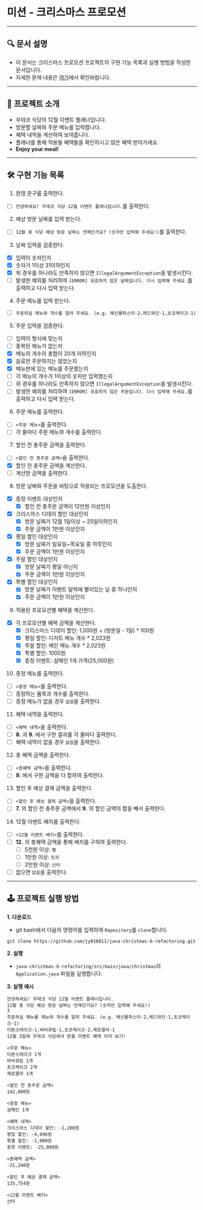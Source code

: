# 미션 - 크리스마스 프로모션

---

## 🔍 문서 설명

- 이 문서는 크리스마스 프로모션 프로젝트의 구현 기능 목록과 실행 방법을 작성한 문서입니다.
- 자세한 문제 내용은 [여기](https://github.com/jy016011/java-christmas-6-refactoring/blob/main/README.md)에서 확인바랍니다.

---

## 🚀 프로젝트 소개

- 우테코 식당의 12월 이벤트 플래너입니다.
- 방문할 날짜와 주문 메뉴를 입력합니다.
- 혜택 내역을 계산하여 보여줍니다.
- 플래너를 통해 적용될 혜택들을 확인하시고 많은 혜택 받아가세요.
- **Enjoy your meal!**

---

## 🛠 구현 기능 목록

1. 환영 문구를 출력한다.

- [ ] `안녕하세요! 우테코 식당 12월 이벤트 플래너입니다.`를 출력한다.

2. 예상 방문 날짜를 입력 받는다.

- [ ] `12월 중 식당 예상 방문 날짜는 언제인가요? (숫자만 입력해 주세요!)`를 출력한다.

3. 날짜 입력을 검증한다.

- [X] 입력이 숫자인지
- [X] 숫자가 1이상 31이하인지
- [X] 위 경우를 하나라도 만족하지 않으면 `IllegalArgumentException`을 발생시킨다.
- [ ] 발생한 예외를 처리하여 `[ERROR] 유효하지 않은 날짜입니다. 다시 입력해 주세요.`를 출력하고 다시 입력 받는다.

4. 주문 메뉴를 입력 받는다.

- [ ] `주문하실 메뉴와 개수를 알려 주세요. (e.g. 해산물파스타-2,레드와인-1,초코케이크-1)`

5. 주문 입력을 검증한다.

- [ ] 입력이 형식에 맞는지
- [ ] 중복된 메뉴가 없는지
- [X] 메뉴의 개수의 총합이 20개 이하인지
- [X] 음료만 주문하지는 않았는지
- [X] 메뉴판에 있는 메뉴를 주문했는지
- [ ] 각 메뉴의 개수가 1이상의 숫자만 입력했는지
- [ ] 위 경우를 하나라도 만족하지 않으면 `IllegalArgumentException`을 발생시킨다.
- [ ] 발생한 예외를 처리하여 `[ERROR] 유효하지 않은 주문입니다. 다시 입력해 주세요.`를 출력하고 다시 입력 받는다.

6. 주문 메뉴를 출력한다.

- [ ] `<주문 메뉴>`를 출력한다.
- [ ] 각 줄마다 주문 메뉴와 개수를 출력한다.

7. 할인 전 총주문 금액을 출력한다.

- [ ] `<할인 전 총주문 금액>`을 출력한다.
- [X] 할인 전 총주문 금액을 계산한다.
- [ ] 계산한 금액을 출력한다.

8. 방문 날짜와 주문을 바탕으로 적용되는 프로모션을 도출한다.

- [X] 증정 이벤트 대상인지
    - [X] 할인 전 총주문 금액이 12만원 이상인지
- [X] 크리스마스 디데이 할인 대상인지
    - [X] 방문 날짜가 12월 1일이상 ~ 25일이하인지
    - [X] 주문 금액이 1만원 이상인지
- [X] 평일 할인 대상인지
    - [X] 방문 날짜가 일요일~목요일 중 하루인지
    - [X] 주문 금액이 1만원 이상인지
- [X] 주말 할인 대상인지
    - [X] 방문 날짜가 평일 아닌지
    - [X] 주문 금액이 1만원 이상인지
- [X] 특별 할인 대상인지
    - [X] 방문 날짜가 이벤트 달력에 별이있는 날 중 하나인지
    - [X] 주문 금액이 1만원 이상인지

9. 적용된 프로모션별 혜택을 계산한다.

- [X] 각 프로모션별 혜택 금액을 계산한다.
    - [X] 크리스마스 디데이 할인: 1,000원 + (방문일 - 1일) * 100원
    - [X] 평일 할인: 디저트 메뉴 개수 * 2,023원
    - [X] 주말 할인: 메인 메뉴 개수 * 2,023원
    - [X] 특별 할인: 1000원
    - [X] 증정 이벤트: 샴페인 1개 가격(25,000원)

10. 증정 메뉴를 출력한다.

- [ ] `<증정 메뉴>`를 출력한다.
- [ ] 증정하는 품목과 개수를 출력한다.
- [ ] 증정 메뉴가 없을 경우 `없음`을 출력한다.

11. 혜택 내역을 출력한다.

- [ ] `<혜택 내역>`을 출력한다.
- [ ] **8.** 과 **9.** 에서 구한 결과를 각 줄마다 출력한다.
- [ ] 혜택 내역이 없을 경우 `없음`을 출력한다.

12. 총 혜택 금액을 출력한다.

- [ ] `<총혜택 금액>`을 출력한다.
- [ ] **9.** 에서 구한 금액을 다 합하여 출력한다.

13. 할인 후 예상 결제 금액을 출력한다.

- [ ] `<할인 후 예상 결제 금액>`을 출력한다.
- [ ] **7.** 의 할인 전 총주문 금액에서 **9.** 의 할인 금액의 합을 빼서 출력한다.

14. 12월 이벤트 배지를 출력한다.

- [ ] `<12월 이벤트 배지>`를 출력한다.
- [ ] **12.** 의 총혜택 금액을 통해 배지를 구하여 출력한다.
    - [ ] 5천원 이상: `별`
    - [ ] 1만원 이상: `트리`
    - [ ] 2만원 이상: `산타`
- [ ] 없으면 `없음`을 출력한다.

---

## 🕹 프로젝트 실행 방법

**1. 다운로드**

- git bash에서 다음의 명령어를 입력하여 `Repository`를 `clone`합니다.

```
git clone https://github.com/jy016011/java-christmas-6-refactoring.git
```

**2. 실행**

- `java-christmas-6-refactoring/src/main/java/christmas`의 `Application.java` 파일을 실행합니다.

**3. 실행 예시**

```
안녕하세요! 우테코 식당 12월 이벤트 플래너입니다.
12월 중 식당 예상 방문 날짜는 언제인가요? (숫자만 입력해 주세요!)
3
주문하실 메뉴를 메뉴와 개수를 알려 주세요. (e.g. 해산물파스타-2,레드와인-1,초코케이크-1)
티본스테이크-1,바비큐립-1,초코케이크-2,제로콜라-1
12월 3일에 우테코 식당에서 받을 이벤트 혜택 미리 보기!
 
<주문 메뉴>
티본스테이크 1개
바비큐립 1개
초코케이크 2개
제로콜라 1개
 
<할인 전 총주문 금액>
142,000원
 
<증정 메뉴>
샴페인 1개
 
<혜택 내역>
크리스마스 디데이 할인: -1,200원
평일 할인: -4,046원
특별 할인: -1,000원
증정 이벤트: -25,000원
 
<총혜택 금액>
-31,246원
 
<할인 후 예상 결제 금액>
135,754원
 
<12월 이벤트 배지>
산타
```
